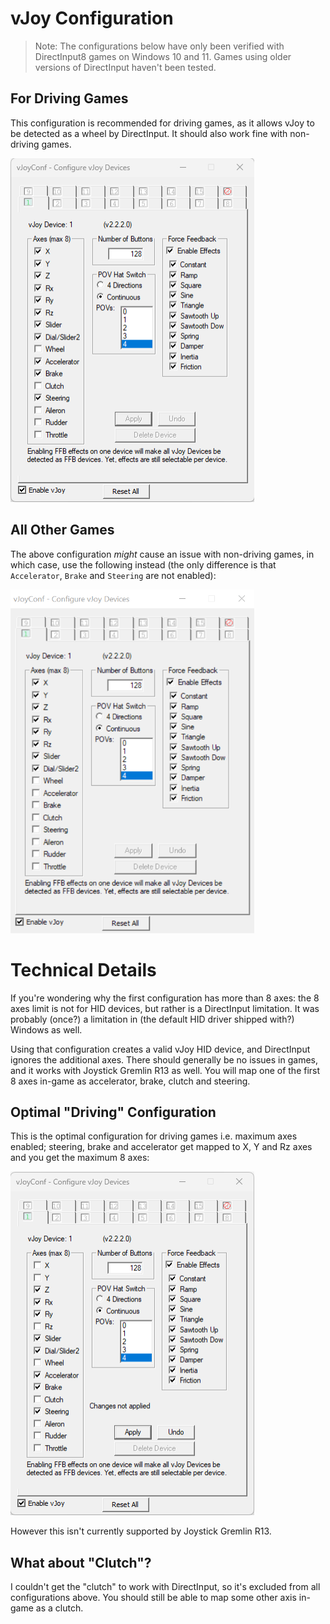 # vJoy Configuration

> Note: The configurations below have only been verified with DirectInput8 games on Windows 10 and 11.
> Games using older versions of DirectInput haven't been tested.

## For Driving Games

This configuration is recommended for driving games, as it allows
vJoy to be detected as a wheel by DirectInput. It should also work fine with non-driving games.

<img src="../resources/vjoy_conf_wheel.png" width="390" height="550">

## All Other Games

The above configuration *might* cause an issue with non-driving games, in which case, use the
following instead (the only difference is that `Accelerator`, `Brake` and `Steering` are not enabled):

<img src="../resources/vjoy_conf.png" width="390" height="550">

# Technical Details

If you're wondering why the first configuration has more than 8 axes: the 8 axes limit is not for HID
devices, but rather is a DirectInput limitation. It was probably (once?) a limitation in (the default HID
driver shipped with?) Windows as well.

Using that configuration creates a valid vJoy HID device, and DirectInput ignores the additional axes.
There should generally be no issues in games, and it works with Joystick Gremlin R13 as well. You will
map one of the first 8 axes in-game as accelerator, brake, clutch and steering.

## Optimal "Driving" Configuration

This is the optimal configuration for driving games i.e. maximum axes enabled; steering, brake and
accelerator get mapped to X, Y and Rz axes and you get the maximum 8 axes:

<img src="../resources/vjoy_conf_wheel_ideal.png" width="390" height="550">

However this isn't currently supported by Joystick Gremlin R13.

## What about "Clutch"?

I couldn't get the "clutch" to work with DirectInput, so it's excluded from all configurations above.
You should still be able to map some other axis in-game as a clutch.
